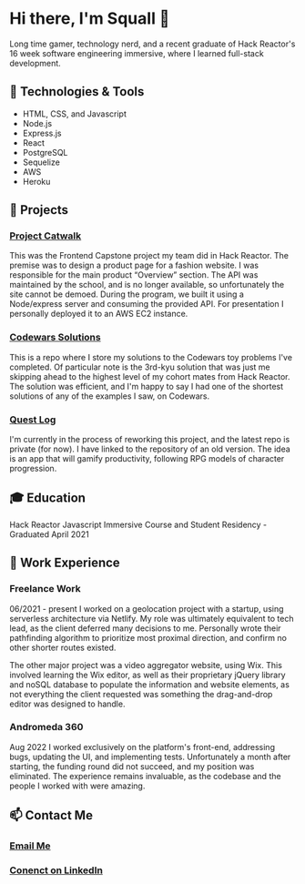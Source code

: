 # Hi there, I'm Squall 👋

Long time gamer, technology nerd, and a recent graduate of Hack Reactor's 16 week software engineering immersive, where I learned full-stack development.

## 🔧 Technologies & Tools

- HTML, CSS, and Javascript
- Node.js
- Express.js
- React
- PostgreSQL
- Sequelize
- AWS
- Heroku

## 🚀 Projects

### [Project Catwalk](https://github.com/tspr0tege/Project-Catwalk)

This was the Frontend Capstone project my team did in Hack Reactor. The premise was to design a product page for a fashion website. I was responsible for the main product “Overview” section. The API was maintained by the school, and is no longer available, so unfortunately the site cannot be demoed. During the program, we built it using a Node/express server and consuming the provided API. For presentation I personally deployed it to an AWS EC2 instance.

### [Codewars Solutions](https://github.com/tspr0tege/Codewars)

This is a repo where I store my solutions to the Codewars toy problems I've completed. Of particular note is the 3rd-kyu solution that was just me skipping ahead to the highest level of my cohort mates from Hack Reactor. The solution was efficient, and I'm happy to say I had one of the shortest solutions of any of the examples I saw, on Codewars.

### [Quest Log](https://github.com/tspr0tege/quest-log-old)

I'm currently in the process of reworking this project, and the latest repo is private (for now). I have linked to the repository of an old version. The idea is an app that will gamify productivity, following RPG models of character progression.

## 🎓 Education

Hack Reactor Javascript Immersive Course and Student Residency - Graduated April 2021

## 💼 Work Experience

### Freelance Work
06/2021 - present
I worked on a geolocation project with a startup, using serverless architecture via Netlify. My role was ultimately equivalent to tech lead, as the client deferred many decisions to me. Personally wrote their pathfinding algorithm to prioritize most proximal direction, and confirm no other shorter routes existed.

The other major project was a video aggregator website, using Wix. This involved learning the Wix editor, as well as their proprietary jQuery library and noSQL database to populate the information and website elements, as not everything the client requested was something the drag-and-drop editor was designed to handle.

### Andromeda 360
Aug 2022
I worked exclusively on the platform's front-end, addressing bugs, updating the UI, and implementing tests. Unfortunately a month after starting, the funding round did not succeed, and my position was eliminated. The experience remains invaluable, as the codebase and the people I worked with were amazing.

## 📫 Contact Me

### [Email Me](mailto:squallpl@proton.me)

### [Conenct on LinkedIn](https://www.linkedin.com/in/squall-leonhart/)
